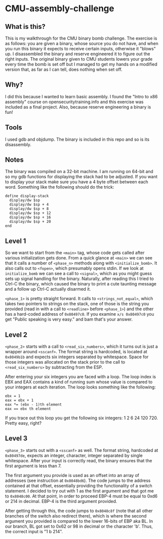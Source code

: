 # CMU-assembly-challenge

## What is this?

This is my walkthrough for the CMU binary bomb challenge. The exercise is as
follows: you are given a binary, whose source you do not have, and when you
run this binary it expects to receive certain inputs, otherwise it "blows" up.
I disassembled the binary and reserve engineered it to figure out the right
inputs. The original binary given to CMU students lowers your grade every time the
bomb is set off but I managed to get my hands on a modified version that, as far
as I can tell, does nothing when set off.

## Why?

I did this because I wanted to learn basic assembly. I found the "Intro to x86
assembly" course on opensecuritytraining.info and this exercise was included
as a final project. Also, because reserve engineering a binary is fun!

## Tools

I used gdb and objdump. The binary is included in this repo and so is its
disassembly.

## Notes

The binary was compiled on a 32-bit machine. I am running on 64-bit and so
my gdb functions for displaying the stack had to be adjusted. If you want to
display your stack make sure you have a 4 byte offset between each word.
Something like the following should do the trick:

```
define display-stack
  display/dw $sp
  display/dw $sp + 4
  display/dw $sp + 8
  display/dw $sp + 12
  display/dw $sp + 16
  display/dw $sp + 20
end
```

## Level 1

So we want to start from the `<main>` tag, whose code gets called after
various initialization gets done. From a quick glance at `<main>` we can
see that it calls a number of `<phase_n>` methods along with
`<initialize_bomb>`. It also calls out to `<fopen>`, which presumably opens
stdin. If we look at `initialize_bomb` we can see a call to `<signal>`, which
as you might guess sets up signal handling for the binary. Naturally, after
reading this I tried to Ctrl-C the binary, which caused the binary to print
a cute taunting message and a follow up Ctrl-C actually disarmed it.

`<phase_1>` is pretty straight forward. It calls to `<strings_not_equal>`,
which takes two pointers to strings on the stack, one of those is the
string you provided (read in with a call to `<readline>` before `<phase_1>`)
and the other has a hard-coded address of `0x80497c0`. If you examine
`x/s 0x80497c0` you get "Public speaking is very easy." and bam that's your
answer.

## Level 2

`<phase_2>` starts with a call to `<read_six_numbers>`, which it turns out
is just a wrapper around `<sscanf>`. The format string is hardcoded, is
located at `0x8049b1b` and expects six integers separated by whitespace. Space
for those integers was allocated on the stack prior to the call to
`<read_six_numbers>` by subtracting from the ESP.

After entering your six integers you are faced with a loop. The loop index
is EBX and EAX contains a kind of running sum whose value is compared to your 
integers at each iteration. The loop looks something like the following:

```
ebx = 1
eax = ebx + 1
eax *= (ebx - 1)th element
eax == ebx th element
```

If you trace out this loop you get the following six integers: 1 2 6 24 120 720.
Pretty easy, right?

## Level 3

`<phase_3>` starts out with a `<sscanf>` as well. The format string,
hardcoded at `0x80497de`, expects an integer, character, integer separated by
single whitespace. After your input is correctly read, the binary ensures
that the first argument is less than 7.

The first argument you provide is used as an offset into an array of
addresses (see instruction at `0x8048bd6`). The code jumps to the address
contained at that offset, essentially providing the functionality of a switch
statement. I decided to try out with 1 as the first argument and that got me
to `0x8048c00`. At that point, in order to proceed EBP-4 must be equal to
0xd6 or 214 in decimal. EBP-4 is the third argument provided.

After getting through this, the code jumps to `0x8048c8f` (note that all
other branches of the switch also redirect there),
which is where the second argument you provided is compared to the lower
16-bits of EBP aka BL. In our branch, BL got set to 0x62 or 98 in decimal or
the character 'b'. Thus, the correct input is "1 b 214".